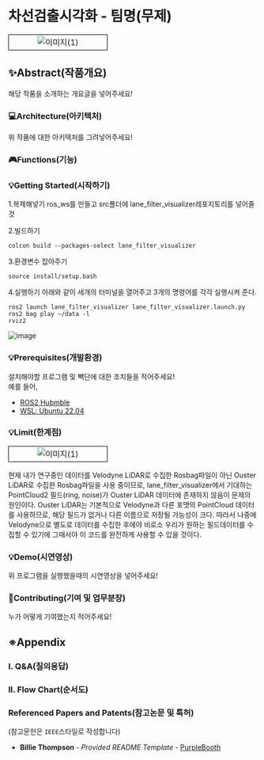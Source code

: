 # 차선검출시각화 - 팀명(무제)
<table style="width: 100%; border-collapse: collapse;" align="center"  >
        <tr>
            <td style="width: 50%; text-align: center; vertical-align: middle; border: 1px solid #000;">
                <img src="https://github.com/user-attachments/assets/148b570a-adec-4d39-95b2-1c235b2e1763" alt="이미지(1)" style="max-width: 100%; height: auto;">
            </td>
        </tr>
</table>

## ✨Abstract(작품개요)
해당 작품을 소개하는 개요글을 넣어주세요!

### 💻Architecture(아키텍처)

위 작품에 대한 아키텍처를 그려넣어주세요!

### 🎮Functions(기능)

### 💡Getting Started(시작하기)
1.복제해넣기
ros_ws를 만들고 src폴더에 lane_filter_visualizer레포지토리를 넣어줄것

2.빌드하기
```
colcon build --packages-select lane_filter_visualizer
```
3.환경변수 잡아주기
```
source install/setup.bash
```

4.실행하기
아래와 같이 세개의 터미널을 열어주고 3개의 명령어를 각각 실행시켜 준다.
```
ros2 launch lane_filter_visualizer lane_filter_visualizer.launch.py
ros2 bag play ~/data -l
rviz2
```
![image](https://github.com/user-attachments/assets/b83d5b6f-672c-48af-9036-db758b33454a)



### 💡Prerequisites(개발환경)

설치해야할 프로그램 및 빽단에 대한 조치들을 적어주세요!<br>
예를 들어,
- [ROS2 Hubmble](#)
- [WSL: Ubuntu 22.04](#)


### 💡Limit(한계점)
<table style="width: 100%; border-collapse: collapse;" align="center"  >
        <tr>
            <td style="width: 50%; text-align: center; vertical-align: middle; border: 1px solid #000;">
                <img src="https://github.com/user-attachments/assets/4adf09bc-466d-44c6-850b-584697a70d60" alt="이미지(1)" style="max-width: 100%; height: auto;">
            </td>
        </tr>
</table>
현재 내가 연구중인 데이터를 Velodyne LiDAR로 수집한 Rosbag파일이 아닌 Ouster LiDAR로 수집한 Rosbag파일을 사용 중이므로, lane_filter_visualizer에서 기대하는 PointCloud2 필드(ring, noise)가 Ouster LiDAR 데이터에 존재하지 않음이 문제의 원인이다.
Ouster LiDAR는 기본적으로 Velodyne과 다른 포맷의 PointCloud 데이터를 사용하므로, 해당 필드가 없거나 다른 이름으로 저장될 가능성이 크다.
따라서 나중에 Velodyne으로 별도로 데이터를 수집한 후에야 비로소 우리가 원하는 필드데이터를 수집할 수 있기에 그때서야 이 코드를 완전하게 사용할 수 있을 것이다.

### 💡Demo(시연영상)

위 프로그램을 실행했을때의 시연영상을 넣어주세요!


### 📑Contributing(기여 및 업무분장)

누가 어떻게 기여했는지 적어주세요!


## ※Appendix

### I. Q&A(질의응답)

### II. Flow Chart(순서도)

### Referenced Papers and Patents(참고논문 및 특허)
(참고문헌은 `IEEE`스타일로 작성합니다)

  - **Billie Thompson** - *Provided README Template* -
    [PurpleBooth](https://github.com/PurpleBooth)





